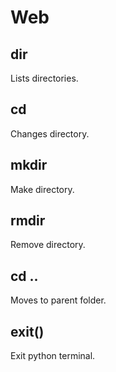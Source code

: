# Web

## dir
Lists directories.

## cd
Changes directory.

## mkdir
Make directory.

## rmdir
Remove directory.

## cd ..
Moves to parent folder. 

## exit()
Exit python terminal.
